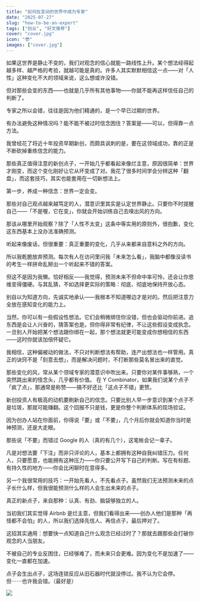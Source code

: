 ```yaml
---
title: "如何在变动的世界中成为专家"
date: "2025-07-27"
slug: "how-to-be-an-expert"
tags: ["创业", "好文推荐"]
cover: "cover.jpg"
icon: "😎"
images: ["cover.jpg"]
---
```

如果这世界是静止不变的，我们对观念的信心就能一路线性上升。某个想法经得起越多样、越严格的考验，就越可能是真的。许多人其实默默相信这一点——对「人性」这种变化不大的领域来说，这么想或许没错。



但对那些会变的东西——也就是几乎所有其他事物——你就不能再这样信任自己的判断了。



专家之所以会错，往往是因为他们精通的，是一个早已过期的世界。



有办法避免这种情况吗？能不能不被过时信念困住？答案是——可以，但得靠一点方法。



我曾经花了将近十年投资早期新创，而颇具讽刺的是，要在这领域成功，靠的正是不断砍掉重练信念的能力。



那些真正值得注意的新创点子，一开始几乎都看起来像烂主意，原因很简单：世界才刚变，而这个变化刚好让它从坏变成了对。我花了很多时间学会分辨这种「翻盘」，而这套技巧，其实也能套用在一切新想法上。



第一步，养成一种信念：世界一定会变。



那些对自己观点越来越笃定的人，潜意识里其实是认定世界静止。只要你不时提醒自己——「不是喔，它在变」，你就会开始训练自己去嗅出风的方向。



那该从哪里开始观察？除了「人性不太变」这条中等实用的原则外，很抱歉，变化这东西基本上没办法准确预测。



听起来像废话，但很重要：真正重要的变化，几乎从来都来自意料之外的方向。



所以我乾脆放弃预测。每次有人在访问里问我「未来怎么看」，我脑中都像没读书的考生一样拼命乱掰出一个听起来不错的答案。



但这不是因为我懒。恰好相反——我觉得，预测未来不但命中率可怜，还会让你思维变得僵硬。与其乱猜，不如选择更实际的策略：彻底、彻底地保持开放心态。



别自以为知道方向，先诚实地承认——我根本不知道哪边才是对的。然后把注意力全放在感知变化的能力上。



当然，你可以有一些假设性想法。它们会稍微绑住你没错，但也会驱动你前进。追东西是会让人兴奋的，猜答案也是。但你得非常有纪律，不让这些假设变成执念。
一旦别人开始把某个想法跟你绑在一起，那个想法就更可能变成你想相信的东西——这时你就该加倍怀疑它。



我相信，这种偏被动的做法，不只对判断想法有帮助，连产出想法也一样管用。真正的诀窍不是「刻意去想」，而是解决问题时，不打断那些莫名冒出来的直觉。



那些变化的风，常从某个领域专家的潜意识中吹出来。只要你对某件事够熟，一个突然跳出来的怪念头，几乎都有价值。
在 Y Combinator，如果我们说某个点子「疯了点」，那通常是称赞——搞不好还比「这点子不错」更赞。



新创投资人有极高的动机要刷新自己的信念。只要比别人早一步意识到某个点子不是垃圾，那就可能赚翻。这个回报不只是钱，更是你整个判断体系的现场验证。



因为创办人站在你面前，你得说「要」或「不要」，几个月后你就会知道你当时是神预测，还是大走眼。



那些说「不要」而错过 Google 的人（真的有几个），这笔帐会记一辈子。



凡是对想法要「下注」而非只评论的人，基本上都拥有这种自我纠错压力。任何人，只要愿意，也能拥有这种压力——你只要公开写下自己的判断。写在有标题、有持久性的地方——你会比闲聊时在意得多。



另一个我很常用的技巧：一开始先看人，不先看点子。虽然我们无法预测未来的点子长什么样，但我很能预测什么样的人会生出未来的点子。



真正的新点子，来自那种：认真、有劲、脑袋够独立的人。



当初我们其实觉得 Airbnb 是烂主意，但我们看得出来——创办人他们是那种「再怪都不会怕」的人，所以我们选择先信人、再信点子，最后押对了。



这招其实通用：想要快一点知道自己什么观念已经过时了？那就去跟那些会打破你观念的人当朋友。



不被自己的专业反困住，已经够难了，而未来只会更难。因为变化不是加速了——变化一直都在加速。



点子会生出点子，这场连锁反应从旧石器时代就没停过。我不认为它会停。
但⋯⋯也许我会错。（最好是）




![](https://prod-files-secure.s3.us-west-2.amazonaws.com/112d0858-5090-4d34-a606-b75eb8d65fd2/46476355-9cf3-4e99-9b7a-3531bc426380/1000202064.png?X-Amz-Algorithm=AWS4-HMAC-SHA256&X-Amz-Content-Sha256=UNSIGNED-PAYLOAD&X-Amz-Credential=ASIAZI2LB466YUSLYPDH%2F20251004%2Fus-west-2%2Fs3%2Faws4_request&X-Amz-Date=20251004T071045Z&X-Amz-Expires=3600&X-Amz-Security-Token=IQoJb3JpZ2luX2VjEL%2F%2F%2F%2F%2F%2F%2F%2F%2F%2F%2FwEaCXVzLXdlc3QtMiJHMEUCIHU7gc%2B42p%2BLBuDMxwESJdoVBlz6Lt%2BpywKb2rYHVx5NAiEAtWvf1DFQ2xPYrsRfNJtPB2CLZjYAZYLj098NgTGVlGgq%2FwMIWBAAGgw2Mzc0MjMxODM4MDUiDG0O2yScy8wnrqjRgCrcAwRj6nnHRlkPz8s4DGv0UU9UDLE6hO%2FakNvvgznhBMRaCDwIyPwJkWce6q9ZsztxUbLs%2FFsTXGBInavb74d%2FGID29MDyLU9biIFtY8zoIVQC5Zh2KKfbATI0Xw6fMckcdP5Tnc0LUKTnxcC4OGE8zMQiJ%2BLdbczQsGvUHPwPMJA00kFazanrIHocRY1G03%2BUofmEsH4g7XrawbkfMIVoj6pChiJxXnR0i0zqdlnnbWc6bPiibEZyNeVAYnnWkfPTTCRLbMbHSm34f4P2zsOmiuO8C8e%2FBpR9%2FWqtEkW%2F3kecAovWildFBZKao2j3iDxM%2BbpKL%2FYmBEggup99z3Lhx7QD0O5GJwbph7g7OPlYrTnsg0Evkh0azGZbDRFyaOp3629JD%2B5%2FtKfgbl81iNUpkLABkhRbjID%2Fd0mDOhzB8DgXMHFPiy5T0BWlZZ%2FdCkVqGG1lPIuffDsF%2FrjZV%2Fs23cY3kvSmsBgovYUNvVs%2BEdG2WtgrljFM9Pav0nj9OHBlv%2BfFltxnqZ%2Fk2ctuwV%2FG6E0bVqAJkhdsBrYimCP6QP5X133Akr8eUPDMwkonLFHk8YhytR3JUhOuVIKQQ515NPBrB%2FQoa4%2FDoZgScbhiJfcA2jk%2F5FIxJMm1FTlOMOH7gscGOqUBMeT1XL%2Flsyt4R67E9ub5Gtad%2FKLh%2FZDbkkXn%2F%2ButCU%2FQXlYgB0ZQmge%2F3RO6PsFJhFpKB%2BdLSY6tZxvax2FHyU1lC2Vu5WNzidV4LSFkdX0n4wyoO6%2B8aarMMxWOozoig%2FghXNNGj2MN1vWgqzgixQvAXV7IV7D32Cn3bncbrUGYwnAhwBROe3KzlaBF8nST3%2B0gBtog%2F%2Focf%2FRtTl9R6gadexK6&X-Amz-Signature=bf72e446875061e33fc0c971d448c7677540a0bfbfb138db224ba7a0a3148aae&X-Amz-SignedHeaders=host&x-amz-checksum-mode=ENABLED&x-id=GetObject)

